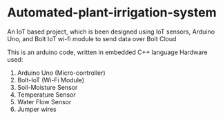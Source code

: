 # Automated-plant-irrigation-system
An IoT based project, which is been designed using IoT sensors, Arduino Uno, and Bolt IoT wi-fi module to send data over Bolt Cloud

This is an arduino code, written in embedded C++ language
Hardware used: 
1) Arduino Uno (Micro-controller)
2) Bolt-IoT (Wi-Fi Module)
3) Soil-Moisture Sensor
4) Temperature Sensor
5) Water Flow Sensor
6) Jumper wires
